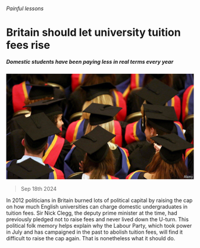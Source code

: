 ###### Painful lessons

# Britain should let university tuition fees rise 

##### Domestic students have been paying less in real terms every year 

![image](images/20240921_LDP501.jpg) 

> Sep 18th 2024 

In 2012 politicians in Britain burned lots of political capital by raising the cap on how much English universities can charge domestic undergraduates in tuition fees. Sir Nick Clegg, the deputy prime minister at the time, had previously pledged not to raise fees and never lived down the U-turn. This political folk memory helps explain why the Labour Party, which took power in July and has campaigned in the past to abolish tuition fees, will find it difficult to raise the cap again. That is nonetheless what it should do.

